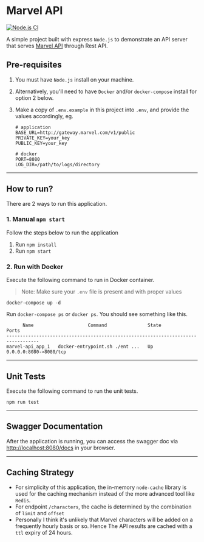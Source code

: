 # Marvel API

[![Node.js CI](https://github.com/gusterwoei/marvel-api/actions/workflows/default.yml/badge.svg)](https://github.com/gusterwoei/marvel-api/actions/workflows/default.yml)

A simple project built with express `Node.js` to demonstrate an API server that serves [Marvel API](https://developer.marvel.com) through Rest API.

## Pre-requisites

1. You must have `Node.js` install on your machine.
2. Alternatively, you'll need to have `Docker` and/or `docker-compose` install for option 2 below.
3. Make a copy of `.env.example` in this project into `.env`, and provide the values accordingly, eg.

      ```
      # application
      BASE_URL=http://gateway.marvel.com/v1/public
      PRIVATE_KEY=your_key
      PUBLIC_KEY=your_key

      # docker
      PORT=8080
      LOG_DIR=/path/to/logs/directory
      ```

---

## How to run?

There are 2 ways to run this application.

### 1. Manual `npm start`

Follow the steps below to run the application

1. Run `npm install`
2. Run `npm start`

### 2. Run with Docker

Execute the following command to run in Docker container.

> Note: Make sure your `.env` file is present and with proper values

```
docker-compose up -d
```

Run `docker-compose ps` or `docker ps`. You should see something like this.

```
      Name                    Command               State           Ports
----------------------------------------------------------------------------------
marvel-api_app_1   docker-entrypoint.sh ./ent ...   Up      0.0.0.0:8080->8080/tcp
```

---

## Unit Tests

Execute the following command to run the unit tests.

```
npm run test
```

---

## Swagger Documentation

After the application is running, you can access the swagger doc via [http://localhost:8080/docs](http://localhost:8080/docs) in your browser.

---

## Caching Strategy

- For simplicity of this application, the in-memory `node-cache` library is used for the caching mechanism instead of the more advanced tool like `Redis`.
- For endpoint `/characters`, the cache is determined by the combination of `limit` and `offset`
- Personally I think it's unlikely that Marvel characters will be added on a frequently hourly basis or so. Hence The API results are cached with a `ttl` expiry of 24 hours.